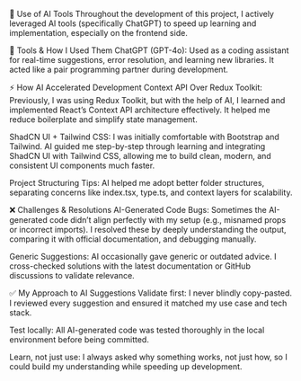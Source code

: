 🤖 Use of AI Tools
Throughout the development of this project, I actively leveraged AI tools (specifically ChatGPT) to speed up learning and implementation, especially on the frontend side.

🔧 Tools & How I Used Them
ChatGPT (GPT-4o):
Used as a coding assistant for real-time suggestions, error resolution, and learning new libraries. It acted like a pair programming partner during development.

⚡ How AI Accelerated Development
Context API Over Redux Toolkit:
Previously, I was using Redux Toolkit, but with the help of AI, I learned and implemented React’s Context API architecture effectively. It helped me reduce boilerplate and simplify state management.

ShadCN UI + Tailwind CSS:
I was initially comfortable with Bootstrap and Tailwind. AI guided me step-by-step through learning and integrating ShadCN UI with Tailwind CSS, allowing me to build clean, modern, and consistent UI components much faster.

Project Structuring Tips:
AI helped me adopt better folder structures, separating concerns like index.tsx, type.ts, and context layers for scalability.

❌ Challenges & Resolutions
AI-Generated Code Bugs:
Sometimes the AI-generated code didn’t align perfectly with my setup (e.g., misnamed props or incorrect imports). I resolved these by deeply understanding the output, comparing it with official documentation, and debugging manually.

Generic Suggestions:
AI occasionally gave generic or outdated advice. I cross-checked solutions with the latest documentation or GitHub discussions to validate relevance.

✅ My Approach to AI Suggestions
Validate first: I never blindly copy-pasted. I reviewed every suggestion and ensured it matched my use case and tech stack.

Test locally: All AI-generated code was tested thoroughly in the local environment before being committed.

Learn, not just use: I always asked why something works, not just how, so I could build my understanding while speeding up development.
